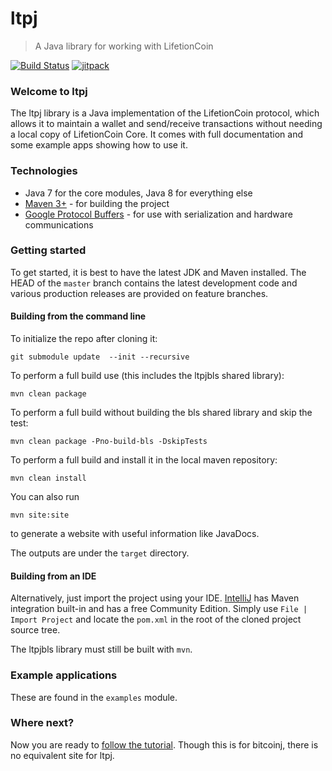 # ltpj

> A Java library for working with LifetionCoin

[![Build Status](https://travis-ci.com/lifetioncoin/ltpj.svg?token=Pzix7aqnMuGS9c6BmBz2&branch=master)](https://travis-ci.com/lifetioncoin/ltpj)
[![jitpack](https://jitpack.io/v/lifetioncoin/ltpj.svg)](https://jitpack.io/#lifetioncoin/ltpj)

### Welcome to ltpj

The ltpj library is a Java implementation of the LifetionCoin protocol, which allows it to maintain a wallet and send/receive transactions without needing a local copy of LifetionCoin Core. It comes with full documentation and some example apps showing how to use it.

### Technologies

* Java 7 for the core modules, Java 8 for everything else
* [Maven 3+](http://maven.apache.org) - for building the project
* [Google Protocol Buffers](https://github.com/google/protobuf) - for use with serialization and hardware communications

### Getting started

To get started, it is best to have the latest JDK and Maven installed. The HEAD of the `master` branch contains the latest development code and various production releases are provided on feature branches.

#### Building from the command line
To initialize the repo after cloning it: 
```
git submodule update  --init --recursive
```
To perform a full build use (this includes the ltpjbls shared library):
```
mvn clean package
```
To perform a full build without building the bls shared library and skip the test:
```
mvn clean package -Pno-build-bls -DskipTests
```
To perform a full build and install it in the local maven repository:
```
mvn clean install
```
You can also run
```
mvn site:site
```
to generate a website with useful information like JavaDocs.

The outputs are under the `target` directory.

#### Building from an IDE

Alternatively, just import the project using your IDE. [IntelliJ](http://www.jetbrains.com/idea/download/) has Maven integration built-in and has a free Community Edition. Simply use `File | Import Project` and locate the `pom.xml` in the root of the cloned project source tree.

The ltpjbls library must still be built with `mvn`.

### Example applications

These are found in the `examples` module.

### Where next?

Now you are ready to [follow the tutorial](https://bitcoinj.github.io/getting-started).  Though this is for bitcoinj, there is no equivalent site for ltpj.
